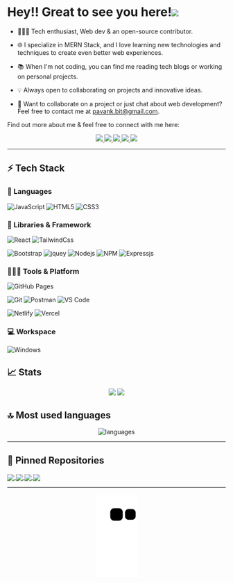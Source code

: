 # Hey!! Great to see you here!<img src="https://media.giphy.com/media/hvRJCLFzcasrR4ia7z/giphy.gif" width="30px">

* 🧑🏻‍💻 Tech enthusiast, Web dev & an open-source contributor.

* 🌐 I specialize in MERN Stack, and I love learning new technologies and techniques to create even better web experiences.

* 📚 When I'm not coding, you can find me reading tech blogs or working on personal projects.

* 💡 Always open to collaborating on projects and innovative ideas.  

* 📧 Want to collaborate on a project or just chat about web development? Feel free to contact me at pavank.bit@gmail.com.

Find out more about me & feel free to connect with me here:

<p align="center">
	<a href="https://www.linkedin.com/in/pavankulkarnii" target="_blank">
		<img src="https://img.shields.io/badge/LinkedIn-0077B5?style=for-the-badge&logo=linkedin&logoColor=white" />
	</a>
	<a href="https://twitter.com/pavanstwt" target="_blank">
		<img src="https://img.shields.io/badge/Twitter-1DA1F2?style=for-the-badge&logo=twitter&logoColor=white" />
	</a>
	<a href="https://dev.to/pavandeveloperr" target="_blank">
		<img src="https://img.shields.io/badge/dev.to-0A0A0A?style=for-the-badge&logo=devdotto&logoColor=white" />
	</a>
	<a href="https://pavan-portfolio-ten.vercel.app" target="_blank">
		<img src="https://img.shields.io/badge/portfolio-1AA260?style=for-the-badge&logo=About.me&logoColor=white" /> 
	</a> 
        <a href="mailto:pavank.bit@gmail.com" target="_blank">
		<img src="https://img.shields.io/badge/Gmail-D14836?style=for-the-badge&logo=gmail&logoColor=white" />
	</a>
</p>

---

## ⚡ Tech Stack

### 🚀 Languages
![JavaScript](https://img.shields.io/badge/JavaScript-323330?style=for-the-badge&logo=javascript&logoColor=F7DF1E)
![HTML5](https://img.shields.io/badge/HTML5-E34F26?style=for-the-badge&logo=html5&logoColor=white)
![CSS3](https://img.shields.io/badge/CSS3-1572B6?style=for-the-badge&logo=css3&logoColor=white)

### 🧩 Libraries & Framework

![React](https://img.shields.io/badge/React-20232A?style=for-the-badge&logo=react&logoColor=61DAFB)
![TailwindCss](https://img.shields.io/badge/Tailwindcss-20232A?style=for-the-badge&logo=tailwindcss&logoColor=navyblue)
<!-- ![Jekyll](https://img.shields.io/badge/Jekyll-CC0000?style=for-the-badge&logo=Jekyll&logoColor=white) -->
![Bootstrap](https://img.shields.io/badge/Bootstrap-563D7C?style=for-the-badge&logo=bootstrap&logoColor=white)
![jquey](https://img.shields.io/badge/jQuery-0769AD?style=for-the-badge&logo=jquery&logoColor=white)
![Nodejs](https://img.shields.io/badge/Node.js-339933?style=for-the-badge&logo=nodedotjs&logoColor=white)
![NPM](https://img.shields.io/badge/npm-CB3837?style=for-the-badge&logo=npm&logoColor=white)
![Expressjs](https://img.shields.io/badge/Express.js-fff?style=for-the-badge&logo=expressjs&logoColor=white)
<!-- ![OpenCV](https://img.shields.io/badge/OpenCV-27338e?style=for-the-badge&logo=OpenCV&logoColor=white) -->
<!-- ![Socket.io](https://img.shields.io/badge/Socket.io-010101?&style=for-the-badge&logo=Socket.io&logoColor=white) -->
<!-- ![Svelte](https://img.shields.io/badge/Svelte-4A4A55?style=for-the-badge&logo=svelte&logoColor=FF3E00) -->

### 🧑🏻‍💻 Tools & Platform

![GitHub Pages](https://img.shields.io/badge/GitHub_Pages-100000?style=for-the-badge&logo=github&logoColor=white)
<!-- ![GitHub Actions](https://img.shields.io/badge/GitHub_Actions-2088FF?style=for-the-badge&logo=github-actions&logoColor=white) -->
<!-- ![Google Cloud](https://img.shields.io/badge/Google_Cloud-4285F4?style=for-the-badge&logo=google-cloud&logoColor=white) -->
![Git](https://img.shields.io/badge/Git-F05032?style=for-the-badge&logo=git&logoColor=white)
![Postman](https://img.shields.io/badge/Postman-FF6C37?style=for-the-badge&logo=Postman&logoColor=white)
![VS Code](https://img.shields.io/badge/Visual_Studio_Code-0078D4?style=for-the-badge&logo=visual%20studio%20code&logoColor=white)
<!-- ![VS](https://img.shields.io/badge/Visual_Studio-5C2D91?style=for-the-badge&logo=visual%20studio&logoColor=white) -->
<!-- ![Heroku](https://img.shields.io/badge/Heroku-430098?style=for-the-badge&logo=heroku&logoColor=white) -->
![Netlify](https://img.shields.io/badge/Netlify-00C7B7?style=for-the-badge&logo=netlify&logoColor=white)
![Vercel](https://img.shields.io/badge/Vercel-000000?style=for-the-badge&logo=vercel&logoColor=white)
<!-- ![Google Colab](https://img.shields.io/badge/Colab-F9AB00?style=for-the-badge&logo=googlecolab&color=525252) -->
<!-- ![Figma](https://img.shields.io/badge/Figma-F24E1E?style=for-the-badge&logo=figma&logoColor=white)
![Canva](https://img.shields.io/badge/Canva-%2300C4CC.svg?&style=for-the-badge&logo=Canva&logoColor=white) -->
<!-- ![Adobe Illustrator](https://img.shields.io/badge/Adobe%20Illustrator-FF9A00?style=for-the-badge&logo=adobe%20illustrator&logoColor=white) -->
<!-- ![Kubernetes](https://img.shields.io/badge/kubernetes-326ce5.svg?&style=for-the-badge&logo=kubernetes&logoColor=white) -->

### 💻 Workspace

![Windows](https://img.shields.io/badge/Windows-0078D6?style=for-the-badge&logo=windows&logoColor=white)
<!-- ![Ubuntu](https://img.shields.io/badge/Ubuntu-E95420?style=for-the-badge&logo=ubuntu&logoColor=white) -->

## 📈 Stats

<p align="center">
  <img width="48%" src="https://github-readme-stats.vercel.app/api?username=pavandeveloperr&show_icons=true&hide_border=true&theme=radical" />
  <img width="48%" src="https://github-readme-streak-stats.herokuapp.com/?user=pavandeveloperr&hide_border=true&theme=radical" />
</p>


## 🔝 Most used languages

<p align="center">
  <img alt="languages" src="https://github-readme-stats.vercel.app/api/top-langs/?username=pavandeveloperr&layout=compact&hide_border=true&theme=radical" />
</p>

---

## 📕 Pinned Repositories

<a href="https://github.com/pavandeveloperr/AnimeApp">
  <img align="center" src="https://github-readme-stats.vercel.app/api/pin/?username=pavandeveloperr&repo=AnimeApp&hide_border=true&theme=radical" />
</a>

<a href="https://github.com/pavandeveloperr/cryptocurrency-dashboard">
  <img align="center" src="https://github-readme-stats.vercel.app/api/pin/?username=pavandeveloperr&repo=cryptocurrency-dashboard&hide_border=true&theme=radical" />
</a>

<a href="https://github.com/pavandeveloperr/Snitch-Ecommerce-Website">
  <img align="center" src="https://github-readme-stats.vercel.app/api/pin/?username=pavandeveloperr&repo=Snitch-Ecommerce-Website&hide_border=true&theme=radical" />
</a>

<a href="https://github.com/pavandeveloperr/realtimecovid19updatetable">
  <img align="center" src="https://github-readme-stats.vercel.app/api/pin/?username=pavandeveloperr&repo=realtimecovid19updatetable&hide_border=true&theme=radical"/>
</a>


</p>

<!--![Pavan's GitHub activity graph](https://activity-graph.herokuapp.com/graph?username=pavandeveloperr&hide_border=true&theme=redical)-->

---

<p align="center">
<img src="https://github.com/pavandeveloperr/pavandeveloperr/blob/output/github-contribution-grid-snake.svg" alt="Snake graph">
</p>
